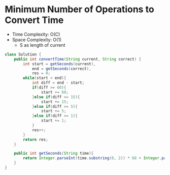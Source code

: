 # Minimum Number of Operations to Convert Time

- Time Complexity: O(C)
- Space Complexity: O(1)
  - S as length of current

```java
class Solution {
    public int convertTime(String current, String correct) {
        int start = getSeconds(current),
            end = getSeconds(correct),
            res = 0;
        while(start < end){
            int diff = end - start;
            if(diff >= 60){
                start += 60;
            }else if(diff >= 15){
                start += 15;
            }else if(diff >= 5){
                start += 5;
            }else if(diff >= 1){
                start += 1;
            }
            res++;
        }
        return res;
    }

    public int getSeconds(String time){
        return Integer.parseInt(time.substring(0, 2)) * 60 + Integer.parseInt(time.substring(3));
    }
}
```
